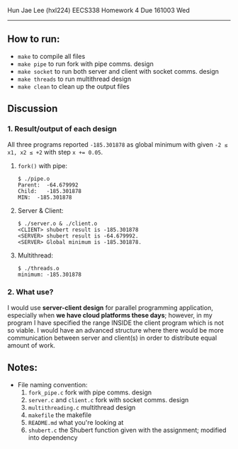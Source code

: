 Hun Jae Lee (hxl224)
EECS338 Homework 4
Due 161003 Wed

---

## How to run:

- `make` to compile all files
- `make pipe` to run fork with pipe comms. design
- `make socket` to run both server and client with socket comms. design
- `make threads` to run multithread design
- `make clean` to clean up the output files

## Discussion

### 1. Result/output of each design

All three programs reported `-185.301878` as global minimum with given `-2 ≤ x1, x2 ≤ +2` with step `x += 0.05`.

1. `fork()` with pipe:
   ```
   $ ./pipe.o
   Parent:  -64.679992
   Child:   -185.301878
   MIN:  -185.301878
   ```

2. Server & Client:

   ```
   $ ./server.o & ./client.o
   <CLIENT> shubert result is -185.301878
   <SERVER> shubert result is -64.679992.
   <SERVER> Global minimum is -185.301878.
   ```

3. Multithread:
   ```
   $ ./threads.o
   minimum: -185.301878
   ```

### 2. What use?

I would use **server-client design** for parallel programming application, especially when **we have cloud platforms these days**; however, in my program I have specified the range INSIDE the client program which is not so viable. I would have an advanced structure where there would be more communication between server and client(s) in order to distribute equal amount of work.

## Notes:

- File naming convention:
   1. `fork_pipe.c` fork with pipe comms. design
   2. `server.c` and `client.c` fork with socket comms. design
   3. `multithreading.c` multithread design
   4. `makefile` the makefile
   5. `README.md` what you're looking at
   6. `shubert.c` the Shubert function given with the assignment; modified into dependency